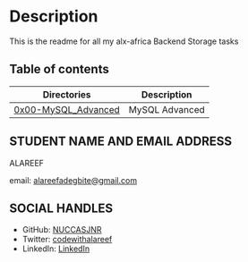 # Description
This is the readme for all my alx-africa Backend Storage tasks

## Table of contents
Directories | Description
------------| ----------
[0x00-MySQL_Advanced](0x00-MySQL_Advanced) | MySQL Advanced

## STUDENT NAME AND EMAIL ADDRESS
 ALAREEF

email: alareefadegbite@gmail.com

## SOCIAL HANDLES

- GitHub: [NUCCASJNR](https://github.com/NUCCASJNR)
- Twitter: [codewithalareef](https://twitter.com/codewithalareef)
- LinkedIn: [LinkedIn](https://linkedin.com/in/alareef)
